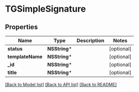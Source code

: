 # TGSimpleSignature

## Properties
Name | Type | Description | Notes
------------ | ------------- | ------------- | -------------
**status** | **NSString*** |  | [optional] 
**templateName** | **NSString*** |  | [optional] 
**_id** | **NSString*** |  | [optional] 
**title** | **NSString*** |  | [optional] 

[[Back to Model list]](../README.md#documentation-for-models) [[Back to API list]](../README.md#documentation-for-api-endpoints) [[Back to README]](../README.md)


